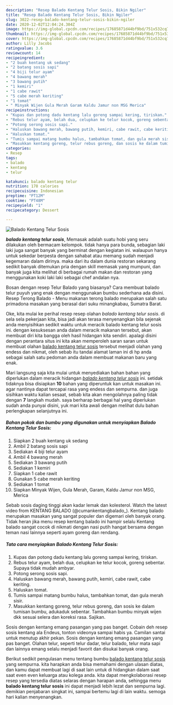 ```yaml
---
description: "Resep Balado Kentang Telur Sosis, Bikin Ngiler"
title: "Resep Balado Kentang Telur Sosis, Bikin Ngiler"
slug: 3022-resep-balado-kentang-telur-sosis-bikin-ngiler
date: 2020-12-02T12:04:24.304Z
image: https://img-global.cpcdn.com/recipes/17685871d44bf9bd/751x532cq70/balado-kentang-telur-sosis-foto-resep-utama.jpg
thumbnail: https://img-global.cpcdn.com/recipes/17685871d44bf9bd/751x532cq70/balado-kentang-telur-sosis-foto-resep-utama.jpg
cover: https://img-global.cpcdn.com/recipes/17685871d44bf9bd/751x532cq70/balado-kentang-telur-sosis-foto-resep-utama.jpg
author: Lilly Jacobs
ratingvalue: 3.6
reviewcount: 14
recipeingredient:
- "2 buah kentang uk sedang"
- "2 batang sosis sapi"
- "4 biji telur ayam"
- "4 bawang merah"
- "3 bawang putih"
- "1 kemiri"
- "1 cabe rawit"
- "5 cabe merah keriting"
- "1 tomat"
- " Minyak Wijen Gula Merah Garam Kaldu Jamur non MSG Merica"
recipeinstructions:
- "Kupas dan potong dadu kentang lalu goreng sampai kering, tiriskan."
- "Rebus telur ayam, belah dua, celupkan ke telur kocok, goreng sebentar. Supaya tidak mudah ambyar."
- "Potong serong sosis sapi."
- "Haluskan bawang merah, bawang putih, kemiri, cabe rawit, cabe keriting."
- "Haluskan tomat."
- "Tumis sampai matang bumbu halus, tambahkan tomat, dan gula merah sisir."
- "Masukkan kentang goreng, telur rebus goreng, dan sosis ke dalam tumisan bumbu, adukaduk sebentar. Tambahkan bumbu minyak wijen dkk sesuai selera dan koreksi rasa. Sajikan."
categories:
- Resep
tags:
- balado
- kentang
- telur

katakunci: balado kentang telur 
nutrition: 178 calories
recipecuisine: Indonesian
preptime: "PT12M"
cooktime: "PT48M"
recipeyield: "1"
recipecategory: Dessert

---
```



![Balado Kentang Telur Sosis](https://img-global.cpcdn.com/recipes/17685871d44bf9bd/751x532cq70/balado-kentang-telur-sosis-foto-resep-utama.jpg)

<b><i>balado kentang telur sosis</i></b>, Memasak adalah suatu hobi yang seru dilakukan oleh bermacam kelompok. tidak hanya para bunda, sebagian laki laki juga sangat banyak yang berminat dengan kegiatan ini. walaupun hanya untuk sekedar berpesta dengan sahabat atau memang sudah menjadi kegemaran dalam dirinya. maka dari itu dalam dunia restoran sekarang sedikit banyak ditemukan pria dengan skill memasak yang mumpuni, dan banyak juga kita melihat di berbagai rumah makan dan restoran yang menggunakan koki laki laki sebagai chef andalan nya.

Bosan dengan resep Telur Balado yang biasanya? Cara membuat balado telur puyuh yang enak dengan menggunakan bumbu sederhana ada disini. Resep Terong Balado - Menu makanan terong balado merupakan salah satu primadona masakan yang berasal dari suku minangkabau, Sumatra Barat.

Oke, kita mulai ke perihal resep resep olahan <i>balado kentang telur sosis</i>. di sela sela pekerjaan kita, bisa jadi akan terasa menyenangkan bila sejenak anda menyisihkan sedikit waktu untuk meracik balado kentang telur sosis ini. dengan kesuksesan anda dalam meracik makanan tersebut, akan membuat diri kita bangga oleh hasil hidangan kita sendiri. apalagi disini dengan perantara situs ini kita akan memperoleh saran saran untuk membuat olahan <u>balado kentang telur sosis</u> tersebut menjadi olahan yang endess dan nikmat, oleh sebab itu tandai alamat laman ini di hp anda sebagai salah satu pedoman anda dalam membuat makanan baru yang enak.


Mari langsung saja kita mulai untuk menyediakan bahan bahan yang diperlukan dalam meracik hidangan <u><i>balado kentang telur sosis</i></u> ini. setidak tidaknya bisa disiapkan <b>10</b> bahan yang diperuntuk kan untuk masakan ini. agar nantinya dapat tercapai rasa yang endess dan sempurna. dan juga sisihkan waktu kalian sesaat, sebab kita akan mengolahnya paling tidak dengan <b>7</b> langkah mudah. saya berharap berbagai hal yang diperlukan sudah anda punyai disini, yuk mari kita awali dengan melihat dulu bahan perlengkapan selanjutnya ini.

<!--inarticleads1-->

##### Bahan pokok dan bumbu yang digunakan untuk menyiapkan Balado Kentang Telur Sosis:

1. Siapkan 2 buah kentang uk sedang
1. Ambil 2 batang sosis sapi
1. Sediakan 4 biji telur ayam
1. Ambil 4 bawang merah
1. Sediakan 3 bawang putih
1. Sediakan 1 kemiri
1. Siapkan 1 cabe rawit
1. Gunakan 5 cabe merah keriting
1. Sediakan 1 tomat
1. Siapkan  Minyak Wijen, Gula Merah, Garam, Kaldu Jamur non MSG, Merica


Sebab sosis daging tinggi akan kadar lemak dan kolesterol. Watch the latest video from KENTANG BALADO (@cumankentangbalado_). Kentang balado merupakan masakan yang sangat populer dan digemari oleh banyak orang. Tidak heran jika menu resep kentang balado ini hampir selalu Kentang balado sangat cocok di nikmati dengan nasi putih hangat bersama dengan teman nasi lainnya seperti ayam goreng dan rendang. 

<!--inarticleads2-->

##### Tata cara menyiapkan Balado Kentang Telur Sosis:

1. Kupas dan potong dadu kentang lalu goreng sampai kering, tiriskan.
1. Rebus telur ayam, belah dua, celupkan ke telur kocok, goreng sebentar. Supaya tidak mudah ambyar.
1. Potong serong sosis sapi.
1. Haluskan bawang merah, bawang putih, kemiri, cabe rawit, cabe keriting.
1. Haluskan tomat.
1. Tumis sampai matang bumbu halus, tambahkan tomat, dan gula merah sisir.
1. Masukkan kentang goreng, telur rebus goreng, dan sosis ke dalam tumisan bumbu, adukaduk sebentar. Tambahkan bumbu minyak wijen dkk sesuai selera dan koreksi rasa. Sajikan.


Sosis dengan kentang emang pasangan yang pas banget. Cobain deh resep sosis kentang ala Endeus, tonton videonya sampai habis ya. Camilan santai untuk menutup akhir pekan. Sosis dengan kentang emang pasangan yang pas banget. Olahan telur, seperti telur dadar, telur balado, telur mata sapi dan lainnya emang selalu menjadi favorit dan disukai banyak orang. 

Berikut sedikit pengulasan menu tentang bumbu <u>balado kentang telur sosis</u> yang sempurna. kita harapkan anda bisa memahami dengan ulasan diatas, dan kamu dapat membuat lagi di saat lain untuk di hidangkan dalam saat saat even even keluarga atau kolega anda. kita dapat mengkolaborasi resep resep yang tersedia diatas selaras dengan harapan anda, sehingga menu <b>balado kentang telur sosis</b> ini dapat menjadi lebih lezat dan sempurna lagi. demikian penjabaran singkat ini, sampai bertemu lagi di lain waktu. semoga hari kalian menyenangkan.
